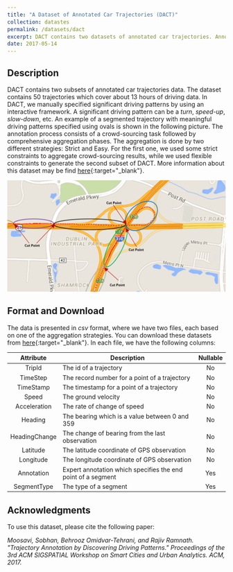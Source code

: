 ```yaml
---
title: "A Dataset of Annotated Car Trajectories (DACT)"
collection: datastes
permalink: /datasets/dact
excerpt: DACT contains two datasets of annotated car trajectories. Annotation is based on identifying significant driving patterns (e.g., making a turn, a hard-braking event, etc.) in a trajectory. These datasets are suitable for validation of trajectory segmentation approaches. 
date: 2017-05-14
---
```


## Description
DACT contains two subsets of annotated car trajectories data. The dataset contains 50 trajectories which cover about 13 hours of driving data. In DACT, we manually specified significant driving patterns by using an interactive framework. A significant driving pattern can be a *turn*, *speed-up*, *slow-down*, etc. An example of a segmented trajectory with meaningful driving patterns specified using ovals is shown in the following picture. The annotation process consists of a crowd-sourcing task followed by comprehensive aggregation phases. The aggregation is done by two different strategies: Strict and Easy. For the first one, we used some strict constraints to aggregate crowd-sourcing results, while we used flexible constraints to generate the second subset of DACT. More information about this dataset may be find [here](https://arxiv.org/abs/1705.05219){:target="_blank"}. 

<center><img src="/files/sample_trip.png" width="600"></center>

## Format and Download
The data is presented in *csv* format, where we have two files, each based on one of the aggregation strategies. You can download these datasets from [here](https://figshare.com/articles/dact_dataset_of_annotated_car_trajectories/5005289){:target="_blank"}. In each file, we have the following columns: 

| Attribute | Description | Nullable |
|:----------:|-----------|:--------:|
| TripId    | The id of a trajectory | No |
| TimeStep  | The record number for a point of a trajectory | No |
| TimeStamp | The timestamp for a point of a trajectory | No |
| Speed | The ground velocity | No |
| Acceleration | The rate of change of speed | No |
| Heading | The bearing which is a value between 0 and 359 | No |
| HeadingChange | The change of bearing from the last observation | No |
| Latitude | The latitude coordinate of GPS observation | No |
| Longitude | The longitude coordinate of GPS observation | No |
| Annotation | Expert annotation which specifies the end point of a segment | Yes |
| SegmentType | The type of a segment | Yes |

## Acknowledgments
To use this dataset, please cite the following paper: 

*Moosavi, Sobhan, Behrooz Omidvar-Tehrani, and Rajiv Ramnath. "Trajectory Annotation by Discovering Driving Patterns." Proceedings of the 3rd ACM SIGSPATIAL Workshop on Smart Cities and Urban Analytics. ACM, 2017.*
